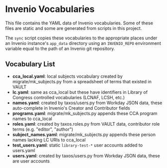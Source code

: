 # Invenio Vocabularies

This file contains the YAML data of Invenio vocabularies. Some of these files are static and some are generated from scripts in this project.

The `sync` script copies these vocabularies to the appropriate places under an Invenio instance's `app_data` directory using an `INVENIO_REPO` environment variable equal to the path of an Invenio git repository.

## Vocabulary List

- **cca_local.yaml**: local subjects vocabulary created by migrate/mk_subjects.py from a spreadsheet of terms that existed in VAULT
- **lc.yaml**: same as cca_local but these have identifiers in Library of Congress controlled vocabularies (LCNAF, LCSH, etc.)
- **names.yaml**: created by taxos/users.py from Workday JSON data, these auto-complete in Invenio's Creator and Contributor fields
- **programs.yaml**: migrate/mk_subjects.py appends these CCA program names to cca_local
- **roles.yaml**: created by taxos.roles.py from VAULT data, contributor role terms (e.g. "editor", "author")
- **subject_names.yaml**: migrate/mk_subjects.py appends these person names lacking LC URIs to cca_local
- **test_users.yaml**: static `library-test-*` user accounts added to users.yaml
- **users.yaml**: created by taxos/users.py from Workday JSON data, these are user accounts
